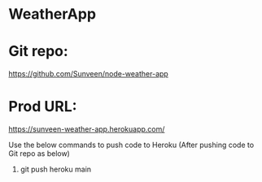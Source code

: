 # WeatherApp

# Git repo:
https://github.com/Sunveen/node-weather-app

# Prod URL:
https://sunveen-weather-app.herokuapp.com/

Use the below commands to push code to Heroku (After pushing code to Git repo as below)
1. git push heroku main

